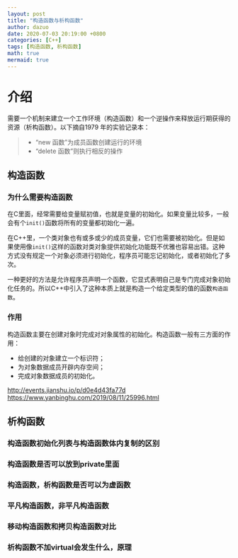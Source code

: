 ```yaml
---
layout: post
title: "构造函数与析构函数"
author: dazuo
date: 2020-07-03 20:19:00 +0800
categories: [C++]
tags: [构造函数, 析构函数]
math: true
mermaid: true
---
```


# 介绍

需要一个机制来建立一个工作环境（构造函数）和一个逆操作来释放运行期获得的资源（析构函数）。以下摘自1979 年的实验记录本：

> - “new 函数”为成员函数创建运行的环境
> - “delete 函数”则执行相反的操作



## 构造函数

### 为什么需要构造函数
在C里面，经常需要给变量赋初值，也就是变量的初始化。如果变量比较多，一般会有个`init()`函数将所有的变量都初始化一遍。

在C++里，一个类对象也有或多或少的成员变量，它们也需要被初始化。但是如果使用像`init()`这样的函数对类对象提供初始化功能既不优雅也容易出错。这种方式没有规定一个对象必须进行初始化，程序员可能忘记初始化，或者初始化了多次。

一种更好的方法是允许程序员声明一个函数，它显式表明自己是专门完成对象初始化任务的。所以C++中引入了这种本质上就是构造一个给定类型的值的函数`构造函数`。

### 作用
构造函数主要在创建对象时完成对对象属性的初始化。构造函数一般有三方面的作用：
- 给创建的对象建立一个标识符；
- 为对象数据成员开辟内存空间；
- 完成对象数据成员的初始化。


http://events.jianshu.io/p/d0e4d43fa77d
https://www.yanbinghu.com/2019/08/11/25996.html


## 析构函数



### 构造函数初始化列表与构造函数体内复制的区别

### 构造函数是否可以放到private里面

### 构造函数，析构函数是否可以为虚函数

### 平凡构造函数，非平凡构造函数

### 移动构造函数和拷贝构造函数对比

### 析构函数不加virtual会发生什么，原理